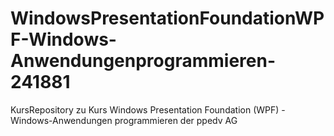 # WindowsPresentationFoundationWPF-Windows-Anwendungenprogrammieren-241881
KursRepository zu Kurs Windows Presentation Foundation (WPF) - Windows-Anwendungen programmieren der ppedv AG
